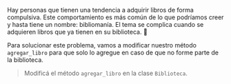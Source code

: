 Hay personas que tienen una tendencia a adquirir libros de forma compulsiva. Este comportamiento es más común de lo que podríamos creer y hasta tiene un nombre: bibliomanía. El tema se complica cuando se adquieren libros que ya tienen en su biblioteca. :grimacing:

Para solucionar este problema, vamos a modificar nuestro método `agregar_libro` para que solo lo agregue en caso de que no forme parte de la biblioteca.

> Modificá el método `agregar_libro` en la clase `Biblioteca`.